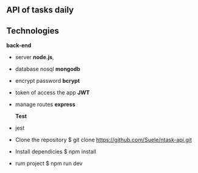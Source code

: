 ## API of tasks daily

## Technologies 
**back-end** 
* server **node.js**, 
* database nosql **mongodb** 
* encrypt password **bcrypt** 
* token of access the app **JWT**
* manage routes **express**
  
  **Test**
* jest

- Clone the repository
$ git clone https://github.com/Suele/ntask-api.git

- Install dependicies
$ npm install

- rum project
$ npm run dev  
